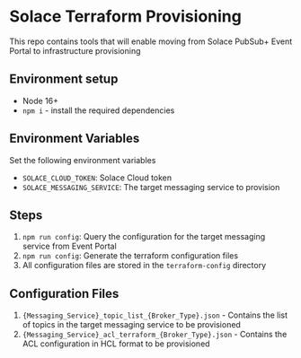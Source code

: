 # Solace Terraform Provisioning

This repo contains tools that will enable moving from Solace PubSub+ Event Portal to infrastructure provisioning

## Environment setup

- Node 16+
- `npm i` - install the required dependencies

## Environment Variables

Set the following environment variables

- `SOLACE_CLOUD_TOKEN`: Solace Cloud token
- `SOLACE_MESSAGING_SERVICE`: The target messaging service to provision

## Steps

1. `npm run config`: Query the configuration for the target messaging service from Event Portal
1. `npm run config`: Generate the terraform configuration files
1. All configuration files are stored in the `terraform-config` directory


## Configuration Files

1. `{Messaging_Service}_topic_list_{Broker_Type}.json` - Contains the list of topics in the target messaging service to be provisioned 
1. `{Messaging_Service}_acl_terraform_{Broker_Type}.json` - Contains the ACL configuration in HCL format to be provisioned